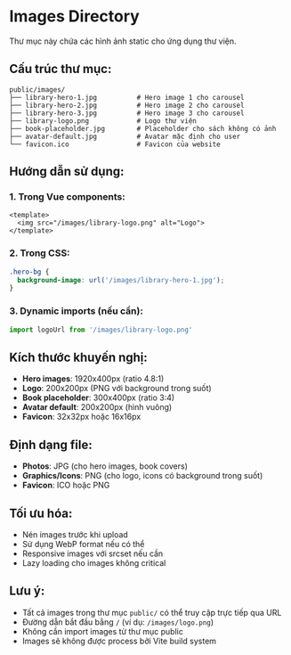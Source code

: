# Images Directory

Thư mục này chứa các hình ảnh static cho ứng dụng thư viện.

## Cấu trúc thư mục:

```
public/images/
├── library-hero-1.jpg          # Hero image 1 cho carousel
├── library-hero-2.jpg          # Hero image 2 cho carousel  
├── library-hero-3.jpg          # Hero image 3 cho carousel
├── library-logo.png            # Logo thư viện
├── book-placeholder.jpg        # Placeholder cho sách không có ảnh
├── avatar-default.jpg          # Avatar mặc định cho user
└── favicon.ico                 # Favicon của website
```

## Hướng dẫn sử dụng:

### 1. Trong Vue components:
```vue
<template>
  <img src="/images/library-logo.png" alt="Logo">
</template>
```

### 2. Trong CSS:
```css
.hero-bg {
  background-image: url('/images/library-hero-1.jpg');
}
```

### 3. Dynamic imports (nếu cần):
```javascript
import logoUrl from '/images/library-logo.png'
```

## Kích thước khuyến nghị:

- **Hero images**: 1920x400px (ratio 4.8:1)
- **Logo**: 200x200px (PNG với background trong suốt)
- **Book placeholder**: 300x400px (ratio 3:4)
- **Avatar default**: 200x200px (hình vuông)
- **Favicon**: 32x32px hoặc 16x16px

## Định dạng file:

- **Photos**: JPG (cho hero images, book covers)
- **Graphics/Icons**: PNG (cho logo, icons có background trong suốt)
- **Favicon**: ICO hoặc PNG

## Tối ưu hóa:

- Nén images trước khi upload
- Sử dụng WebP format nếu có thể
- Responsive images với srcset nếu cần
- Lazy loading cho images không critical

## Lưu ý:

- Tất cả images trong thư mục `public/` có thể truy cập trực tiếp qua URL
- Đường dẫn bắt đầu bằng `/` (ví dụ: `/images/logo.png`)
- Không cần import images từ thư mục public
- Images sẽ không được process bởi Vite build system